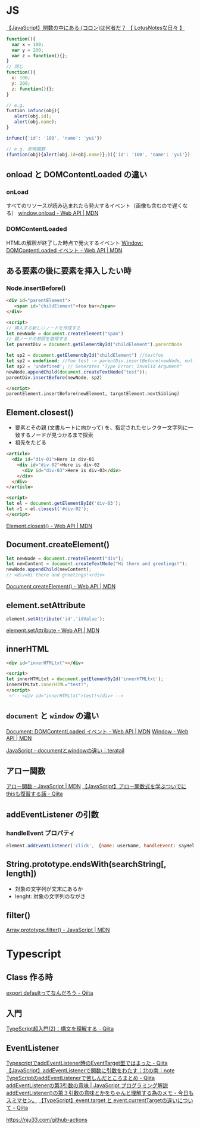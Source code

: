 # JS
[【JavaScript】関数の中にある:(コロン)は何者だ？ 【 LotusNotesな日々 】](http://mesosune.blog123.fc2.com/blog-entry-405.html)
```js
function(){
  var x = 100;
  var y = 200;
  var z = function(){};
}
// 同じ
function(){
  x: 100;
  y: 200;
  z: function(){};
}

// e.g.
funtion infunc(obj){
   alert(obj.id);
   alert(obj.name);
}

infunc({'id': '100', 'name': 'yui'})

// e.g. 即時関数
(funtion(obj){alert(obj.id+obj.name)};)({'id': '100', 'name': 'yui'})
```

## onload と DOMContentLoaded の違い
### onLoad
すべてのリソースが読み込まれたら発火するイベント（画像も含むので遅くなる）
[window.onload - Web API | MDN](https://developer.mozilla.org/ja/docs/Web/API/GlobalEventHandlers/onload)

### DOMContentLoaded
HTMLの解釈が終了した時点で発火するイベント
[Window: DOMContentLoaded イベント - Web API | MDN](https://developer.mozilla.org/ja/docs/Web/API/Window/DOMContentLoaded_event)

## ある要素の後に要素を挿入したい時
### Node.insertBefore()
```html
<div id="parentElement">
   <span id="childElement">foo bar</span>
</div>

<script>
// 挿入する新しいノードを作成する
let newNode = document.createElement("span")
// 親ノードの参照を取得する
let parentDiv = document.getElementById("childElement").parentNode

let sp2 = document.getElementById("childElement") //testfoo
let sp2 = undefined; //foo test -> parentDiv.insertBefore(newNode, null) で末尾に追加される
let sp2 = 'undefined'; // Generates "Type Error: Invalid Argument"
newNode.appendChild(document.createTextNode("test"));
parentDiv.insertBefore(newNode, sp2)

</script>
parentElement.insertBefore(newElement, targetElement.nextSibling)
```

## Element.closest()
- 要素とその親 (文書ルートに向かって) を、指定されたセレクター文字列に一致するノードが見つかるまで探索
- 祖先をたどる
```html
<article>
  <div id="div-01">Here is div-01
    <div id="div-02">Here is div-02
      <div id="div-03">Here is div-03</div>
    </div>
  </div>
</article>

<script>
let el = document.getElementById('div-03');
let r1 = el.closest('#div-02');
</script>
```
[Element.closest() - Web API | MDN](https://developer.mozilla.org/ja/docs/Web/API/Element/closest)

## Document.createElement()
```js
let newNode = document.createElement("div");
let newContent = document.createTextNode("Hi there and greetings!");
newNode.appendChild(newContent);
// <div>Hi there and greetings!</div>
```
[Document.createElement() - Web API | MDN](https://developer.mozilla.org/ja/docs/Web/API/Document/createElement)

## element.setAttribute
```js
element.setAttribute('id','idValue');
```
[element.setAttribute - Web API | MDN](https://developer.mozilla.org/ja/docs/Web/API/Element/setAttribute)


## innerHTML
```html
<div id="innerHTMLtxt"></div>

<script>
let innerHTMLtxt = document.getElementById('innerHTMLtxt');
innerHTMLtxt.innerHTML="test!";
</script>
 <!-- <div id="innerHTMLtxt">test!</div> -->
```

## `document` と `window` の違い
[Document: DOMContentLoaded イベント - Web API | MDN](https://developer.mozilla.org/ja/docs/Web/API/Document/DOMContentLoaded_event)
[Window - Web API | MDN](https://developer.mozilla.org/ja/docs/Web/API/Window)

[JavaScript - documentとwindowの違い｜teratail](https://teratail.com/questions/31662#:~:text=window%E3%81%AB%E3%81%AFwindow%E3%82%92,%E3%82%82%E3%81%AE%E3%81%8C%E5%85%A5%E3%81%A3%E3%81%A6%E3%81%84%E3%81%BE%E3%81%99%EF%BC%81&text=%E3%81%AA%E3%81%A9%E3%81%A8%E3%81%84%E3%81%A3%E3%81%9F%E3%80%81%E3%83%96%E3%83%A9%E3%82%A6%E3%82%B6%E3%81%AEwindow,%E3%81%AA%E3%81%A9%E3%81%8C%E5%8F%96%E5%BE%97%E3%81%A7%E3%81%8D%E3%81%BE%E3%81%99%E3%80%82)


## アロー関数
[アロー関数 - JavaScript | MDN](https://developer.mozilla.org/ja/docs/Web/JavaScript/Reference/Functions/Arrow_functions)
[【JavaScript】アロー関数式を学ぶついでにthisも復習する話 - Qiita](https://qiita.com/mejileben/items/69e5facdb60781927929)


## addEventListener の引数
### handleEvent プロパティ
```js
element.addEventListener('click',　{name: userName, handleEvent: sayHello});
```

## String.prototype.endsWith(searchString[, length])
- 対象の文字列が文末にあるか
- lenght: 対象の文字列のながさ

## filter()
[Array.prototype.filter() - JavaScript | MDN](https://developer.mozilla.org/ja/docs/Web/JavaScript/Reference/Global_Objects/Array/filter)

[](https://hakuhin.jp/js/selector.html)


# Typescript
## Class 作る時
[export defaultってなんだろう - Qiita](https://qiita.com/rena_m/items/b9e79dc88e5c5bc5b245)

## 入門
[TypeScript超入門(2)：構文を理解する - Qiita](https://qiita.com/ringtail003/items/7ccf992f18b768e0e633)


## EventListener
[TypescriptでaddEventListener時のEventTarget型ではまった - Qiita](https://qiita.com/wamei/items/43753e03821964719f31)
[【JavaScript】addEventListenerで関数に引数をわたす｜北の南｜note](https://note.com/yamanoborer/n/n2e4cc40328b7)
[TypeScriptのaddEventListenerで苦しんだところまとめ - Qiita](https://qiita.com/tobita0000/items/7341e11305eb25726dc0)
[addEventListenerの第3引数の意味 | JavaScript プログラミング解説](https://so-zou.jp/web-app/tech/programming/javascript/event/handler/event-flow.htm)
[addEventListener()の第３引数の意味とかをちゃんと理解する為のメモ - 今日もスミマセン。](https://snaka72.hatenadiary.org/entry/20100925/1285404467)
[【TypeScript】event.target と event.currentTargetの違いについて - Qiita](https://qiita.com/sitilma/items/f26f5d16e455a0c68071)


[](https://typescript-jp.gitbook.io/deep-dive/type-system/type-assertion)

https://nju33.com/github-actions
